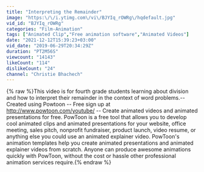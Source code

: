 ```yaml
---
title: "Interpreting the Remainder"
image: "https:\/\/i.ytimg.com\/vi\/BJYIq_rOWRg\/hqdefault.jpg"
vid_id: "BJYIq_rOWRg"
categories: "Film-Animation"
tags: ["Animated Clip","Free animation software","Animated Videos"]
date: "2021-12-12T15:39:23+03:00"
vid_date: "2019-06-29T20:34:29Z"
duration: "PT2M56S"
viewcount: "14143"
likeCount: "114"
dislikeCount: "24"
channel: "Christie Bhachech"
---
```

{% raw %}This video is for fourth grade students learning about division and how to interpret their remainder in the context of word problems.-- Created using Powtoon -- Free sign up at <a rel="nofollow" target="blank" href="http://www.powtoon.com/youtube/">http://www.powtoon.com/youtube/</a> -- Create animated videos and animated presentations for free.  PowToon is a free tool that allows you to develop cool animated clips and animated presentations for your website, office meeting, sales pitch, nonprofit fundraiser, product launch, video resume, or anything else you could use an animated explainer video. PowToon's animation templates help you create animated presentations and animated explainer videos from scratch.  Anyone can produce awesome animations quickly with PowToon, without the cost or hassle other professional animation services require.{% endraw %}
